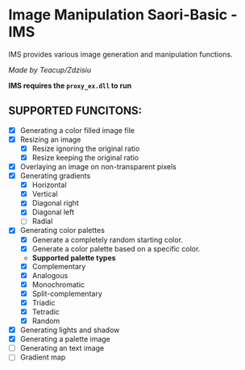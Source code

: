 # Image Manipulation Saori-Basic - IMS

IMS provides various image generation and manipulation functions.

*Made by Teacup/Zdzisiu*

**IMS requires the `proxy_ex.dll` to run**

## SUPPORTED FUNCITONS:

- [x] Generating a color filled image file
- [x] Resizing an image
	- [x] Resize ignoring the original ratio
	- [x] Resize keeping the original ratio
- [x] Overlaying an image on non-transparent pixels
- [x] Generating gradients
	- [x] Horizontal
	- [x] Vertical
	- [x] Diagonal right
	- [x] Diagonal left
	- [ ] Radial
- [x] Generating color palettes
	- [x] Generate a completely random starting color.
	- [x] Generate a color palette based on a specific color.
	- **Supported palette types**
	- [x] Complementary
	- [x] Analogous
	- [x] Monochromatic
	- [x] Split-complementary
	- [x] Triadic
	- [x] Tetradic
	- [x] Random
- [x] Generating lights and shadow
- [x] Generating a palette image
- [ ] Generating an text image
- [ ] Gradient map
